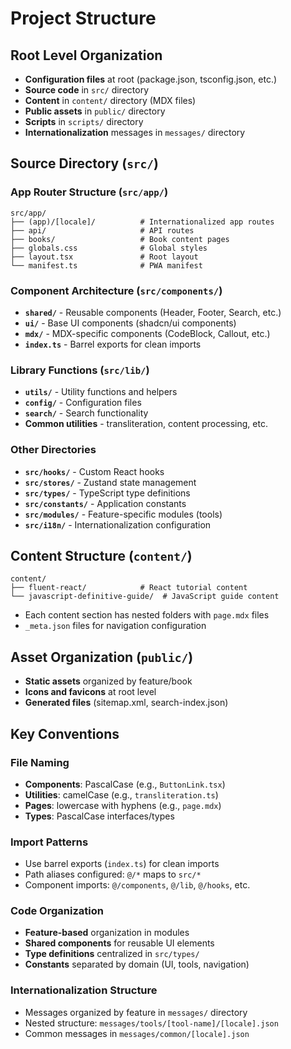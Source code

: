 # Project Structure

## Root Level Organization
- **Configuration files** at root (package.json, tsconfig.json, etc.)
- **Source code** in `src/` directory
- **Content** in `content/` directory (MDX files)
- **Public assets** in `public/` directory
- **Scripts** in `scripts/` directory
- **Internationalization** messages in `messages/` directory

## Source Directory (`src/`)

### App Router Structure (`src/app/`)
```
src/app/
├── (app)/[locale]/          # Internationalized app routes
├── api/                     # API routes
├── books/                   # Book content pages
├── globals.css              # Global styles
├── layout.tsx               # Root layout
└── manifest.ts              # PWA manifest
```

### Component Architecture (`src/components/`)
- **`shared/`** - Reusable components (Header, Footer, Search, etc.)
- **`ui/`** - Base UI components (shadcn/ui components)
- **`mdx/`** - MDX-specific components (CodeBlock, Callout, etc.)
- **`index.ts`** - Barrel exports for clean imports

### Library Functions (`src/lib/`)
- **`utils/`** - Utility functions and helpers
- **`config/`** - Configuration files
- **`search/`** - Search functionality
- **Common utilities** - transliteration, content processing, etc.

### Other Directories
- **`src/hooks/`** - Custom React hooks
- **`src/stores/`** - Zustand state management
- **`src/types/`** - TypeScript type definitions
- **`src/constants/`** - Application constants
- **`src/modules/`** - Feature-specific modules (tools)
- **`src/i18n/`** - Internationalization configuration

## Content Structure (`content/`)
```
content/
├── fluent-react/            # React tutorial content
└── javascript-definitive-guide/  # JavaScript guide content
```
- Each content section has nested folders with `page.mdx` files
- `_meta.json` files for navigation configuration

## Asset Organization (`public/`)
- **Static assets** organized by feature/book
- **Icons and favicons** at root level
- **Generated files** (sitemap.xml, search-index.json)

## Key Conventions

### File Naming
- **Components**: PascalCase (e.g., `ButtonLink.tsx`)
- **Utilities**: camelCase (e.g., `transliteration.ts`)
- **Pages**: lowercase with hyphens (e.g., `page.mdx`)
- **Types**: PascalCase interfaces/types

### Import Patterns
- Use barrel exports (`index.ts`) for clean imports
- Path aliases configured: `@/*` maps to `src/*`
- Component imports: `@/components`, `@/lib`, `@/hooks`, etc.

### Code Organization
- **Feature-based** organization in modules
- **Shared components** for reusable UI elements
- **Type definitions** centralized in `src/types/`
- **Constants** separated by domain (UI, tools, navigation)

### Internationalization Structure
- Messages organized by feature in `messages/` directory
- Nested structure: `messages/tools/[tool-name]/[locale].json`
- Common messages in `messages/common/[locale].json`
